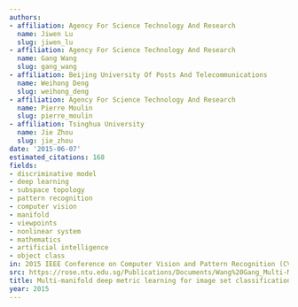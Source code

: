 ```yaml
---
authors:
- affiliation: Agency For Science Technology And Research
  name: Jiwen Lu
  slug: jiwen_lu
- affiliation: Agency For Science Technology And Research
  name: Gang Wang
  slug: gang_wang
- affiliation: Beijing University Of Posts And Telecommunications
  name: Weihong Deng
  slug: weihong_deng
- affiliation: Agency For Science Technology And Research
  name: Pierre Moulin
  slug: pierre_moulin
- affiliation: Tsinghua University
  name: Jie Zhou
  slug: jie_zhou
date: '2015-06-07'
estimated_citations: 168
fields:
- discriminative model
- deep learning
- subspace topology
- pattern recognition
- computer vision
- manifold
- viewpoints
- nonlinear system
- mathematics
- artificial intelligence
- object class
in: 2015 IEEE Conference on Computer Vision and Pattern Recognition (CVPR)
src: https://rose.ntu.edu.sg/Publications/Documents/Wang%20Gang_Multi-Manifold%20Deep%20Learning%20for%20Image%20Set%20Classification.pdf
title: Multi-manifold deep metric learning for image set classification
year: 2015
---
```


